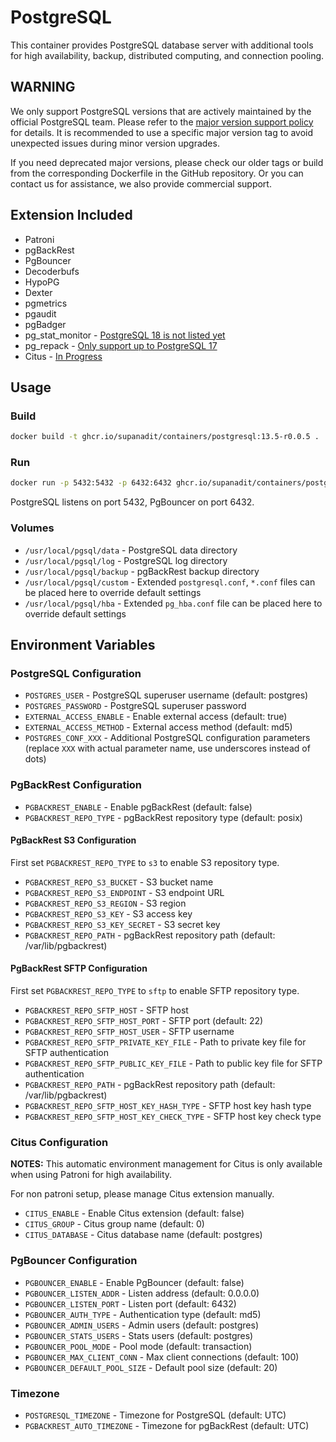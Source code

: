 # PostgreSQL

This container provides PostgreSQL database server with additional tools for high availability, backup, distributed computing, and connection pooling.

## WARNING

We only support PostgreSQL versions that are actively maintained by the official PostgreSQL team. Please refer to the [major version support policy](https://www.postgresql.org/support/versioning/) for details. It is recommended to use a specific major version tag to avoid unexpected issues during minor version upgrades.

If you need deprecated major versions, please check our older tags or build from the corresponding Dockerfile in the GitHub repository. Or you can contact us for assistance, we also provide commercial support.

## Extension Included

- Patroni
- pgBackRest
- PgBouncer
- Decoderbufs
- HypoPG
- Dexter
- pgmetrics
- pgaudit
- pgBadger
- pg_stat_monitor - [PostgreSQL 18 is not listed yet](https://github.com/percona/pg_stat_monitor/tree/2.2.0)
- pg_repack - [Only support up to PostgreSQL 17](https://reorg.github.io/pg_repack/)
- Citus - [In Progress](https://github.com/citusdata/citus/issues/7992)

## Usage

### Build

```bash
docker build -t ghcr.io/supanadit/containers/postgresql:13.5-r0.0.5 .
```

### Run

```bash
docker run -p 5432:5432 -p 6432:6432 ghcr.io/supanadit/containers/postgresql:13.5-r0.0.5
```

PostgreSQL listens on port 5432, PgBouncer on port 6432.

### Volumes

- `/usr/local/pgsql/data` - PostgreSQL data directory
- `/usr/local/pgsql/log` - PostgreSQL log directory
- `/usr/local/pgsql/backup` - pgBackRest backup directory
- `/usr/local/pgsql/custom` - Extended `postgresql.conf`, `*.conf` files can be placed here to override default settings
- `/usr/local/pgsql/hba` - Extended `pg_hba.conf` file can be placed here to override default settings

## Environment Variables

### PostgreSQL Configuration

- `POSTGRES_USER` - PostgreSQL superuser username (default: postgres)
- `POSTGRES_PASSWORD` - PostgreSQL superuser password
- `EXTERNAL_ACCESS_ENABLE` - Enable external access (default: true)
- `EXTERNAL_ACCESS_METHOD` - External access method (default: md5)
- `POSTGRES_CONF_XXX` - Additional PostgreSQL configuration parameters (replace `XXX` with actual parameter name, use underscores instead of dots)

### PgBackRest Configuration

- `PGBACKREST_ENABLE` - Enable pgBackRest (default: false)
- `PGBACKREST_REPO_TYPE` - pgBackRest repository type (default: posix)


#### PgBackRest S3 Configuration

First set `PGBACKREST_REPO_TYPE` to `s3` to enable S3 repository type.

- `PGBACKREST_REPO_S3_BUCKET` - S3 bucket name
- `PGBACKREST_REPO_S3_ENDPOINT` - S3 endpoint URL
- `PGBACKREST_REPO_S3_REGION` - S3 region
- `PGBACKREST_REPO_S3_KEY` - S3 access key
- `PGBACKREST_REPO_S3_KEY_SECRET` - S3 secret key
- `PGBACKREST_REPO_PATH` - pgBackRest repository path (default: /var/lib/pgbackrest)

#### PgBackRest SFTP Configuration

First set `PGBACKREST_REPO_TYPE` to `sftp` to enable SFTP repository type.

- `PGBACKREST_REPO_SFTP_HOST` - SFTP host
- `PGBACKREST_REPO_SFTP_HOST_PORT` - SFTP port (default: 22)
- `PGBACKREST_REPO_SFTP_HOST_USER` - SFTP username
- `PGBACKREST_REPO_SFTP_PRIVATE_KEY_FILE` - Path to private key file for SFTP authentication
- `PGBACKREST_REPO_SFTP_PUBLIC_KEY_FILE` - Path to public key file for SFTP authentication
- `PGBACKREST_REPO_PATH` - pgBackRest repository path (default: /var/lib/pgbackrest)
- `PGBACKREST_REPO_SFTP_HOST_KEY_HASH_TYPE` - SFTP host key hash type
- `PGBACKREST_REPO_SFTP_HOST_KEY_CHECK_TYPE` - SFTP host key check type

### Citus Configuration

**NOTES:** This automatic environment management for Citus is only available when using Patroni for high availability.

For non patroni setup, please manage Citus extension manually.

- `CITUS_ENABLE` - Enable Citus extension (default: false)
- `CITUS_GROUP` - Citus group name (default: 0)
- `CITUS_DATABASE` - Citus database name (default: postgres)

### PgBouncer Configuration

- `PGBOUNCER_ENABLE` - Enable PgBouncer (default: false)
- `PGBOUNCER_LISTEN_ADDR` - Listen address (default: 0.0.0.0)
- `PGBOUNCER_LISTEN_PORT` - Listen port (default: 6432)
- `PGBOUNCER_AUTH_TYPE` - Authentication type (default: md5)
- `PGBOUNCER_ADMIN_USERS` - Admin users (default: postgres)
- `PGBOUNCER_STATS_USERS` - Stats users (default: postgres)
- `PGBOUNCER_POOL_MODE` - Pool mode (default: transaction)
- `PGBOUNCER_MAX_CLIENT_CONN` - Max client connections (default: 100)
- `PGBOUNCER_DEFAULT_POOL_SIZE` - Default pool size (default: 20)

### Timezone

- `POSTGRESQL_TIMEZONE` - Timezone for PostgreSQL (default: UTC)
- `PGBACKREST_AUTO_TIMEZONE` - Timezone for pgBackRest (default: UTC)
